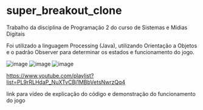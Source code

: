 # super_breakout_clone
Trabalho da disciplina de Programação 2 do curso de Sistemas e Mídias Digitais

Foi utilizado a linguagem Processing (Java), utilizando Orientação a Objetos e o padrão Observer para determinar os estados e funcionamento do jogo.

![image](https://user-images.githubusercontent.com/65266125/230970056-7d17389d-abf9-44c0-bc24-3fc8c8381ea9.png)
![image](https://user-images.githubusercontent.com/65266125/230970339-e34127b2-3e1d-444e-9249-18ea8f58c765.png)
![image](https://user-images.githubusercontent.com/65266125/230970468-c3c0ce84-dd84-4b5c-b4aa-c5575b4b9d34.png)


https://www.youtube.com/playlist?list=PL9rRLHdaP_NuXTvCBj1MBbVetsNwrzQq4

link para vídeo de explicação do código e demonstração do funcionamento do jogo
